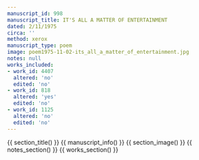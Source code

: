 ```yaml
---
manuscript_id: 998
manuscript_title: IT'S ALL A MATTER OF ENTERTAINMENT
dated: 2/11/1975
circa: ''
method: xerox
manuscript_type: poem
image: poem1975-11-02-its_all_a_matter_of_entertainment.jpg
notes: null
works_included:
- work_id: 4407
  altered: 'no'
  edited: 'no'
- work_id: 818
  altered: 'yes'
  edited: 'no'
- work_id: 1125
  altered: 'no'
  edited: 'no'
---
```


{{ section_title() }}
{{ manuscript_info() }}
{{ section_image() }}
{{ notes_section() }}
{{ works_section() }}
